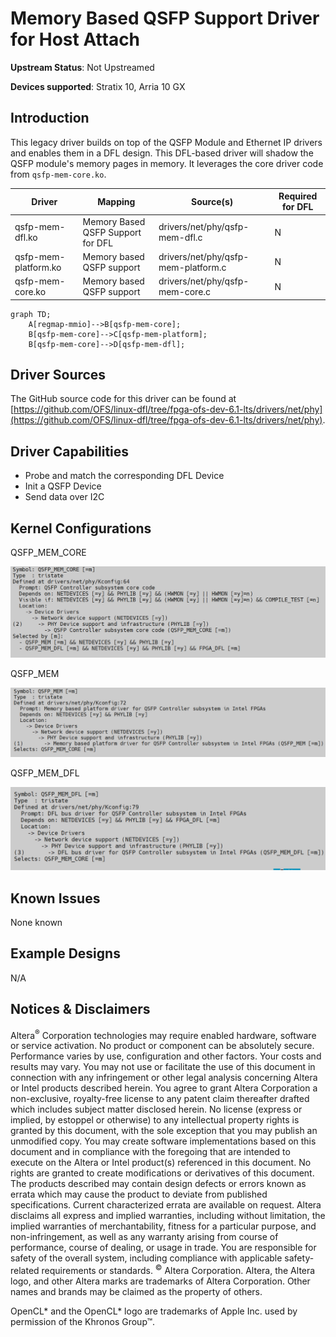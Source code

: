# **Memory Based QSFP Support Driver for Host Attach**

**Upstream Status**: Not Upstreamed

**Devices supported**: Stratix 10, Arria 10 GX

## **Introduction**

This legacy driver builds on top of the QSFP Module and Ethernet IP drivers and enables them in a DFL design. This DFL-based driver will shadow the QSFP module's memory pages in memory. It leverages the core driver code from `qsfp-mem-core.ko`.

|Driver|Mapping|Source(s)|Required for DFL|
|---|---|---|---|
|qsfp-mem-dfl.ko|Memory Based QSFP Support for DFL|drivers/net/phy/qsfp-mem-dfl.c|N|
|qsfp-mem-platform.ko|Memory based QSFP support|drivers/net/phy/qsfp-mem-platform.c|N|
|qsfp-mem-core.ko|Memory based QSFP support|drivers/net/phy/qsfp-mem-core.c|N|

```mermaid
graph TD;
    A[regmap-mmio]-->B[qsfp-mem-core];
    B[qsfp-mem-core]-->C[qsfp-mem-platform];
    B[qsfp-mem-core]-->D[qsfp-mem-dfl];
```

## **Driver Sources**

The GitHub source code for this driver can be found at [https://github.com/OFS/linux-dfl/tree/fpga-ofs-dev-6.1-lts/drivers/net/phy](https://github.com/OFS/linux-dfl/tree/fpga-ofs-dev-6.1-lts/drivers/net/phy).

## **Driver Capabilities**

* Probe and match the corresponding DFL Device
* Init a QSFP Device
* Send data over I2C

## **Kernel Configurations**

QSFP_MEM_CORE

![](./images/qsfp_mem_core_menuconfig.PNG)

QSFP_MEM

![](./images/qsfp_mem_platform_menuconfig.PNG)

QSFP_MEM_DFL

![](./images/qsfp_mem_dfl_menuconfig.PNG)

## **Known Issues**

None known

## **Example Designs**

N/A

## Notices & Disclaimers

Altera<sup>&reg;</sup> Corporation technologies may require enabled hardware, software or service activation.
No product or component can be absolutely secure. 
Performance varies by use, configuration and other factors.
Your costs and results may vary. 
You may not use or facilitate the use of this document in connection with any infringement or other legal analysis concerning Altera or Intel products described herein. You agree to grant Altera Corporation a non-exclusive, royalty-free license to any patent claim thereafter drafted which includes subject matter disclosed herein.
No license (express or implied, by estoppel or otherwise) to any intellectual property rights is granted by this document, with the sole exception that you may publish an unmodified copy. You may create software implementations based on this document and in compliance with the foregoing that are intended to execute on the Altera or Intel product(s) referenced in this document. No rights are granted to create modifications or derivatives of this document.
The products described may contain design defects or errors known as errata which may cause the product to deviate from published specifications.  Current characterized errata are available on request.
Altera disclaims all express and implied warranties, including without limitation, the implied warranties of merchantability, fitness for a particular purpose, and non-infringement, as well as any warranty arising from course of performance, course of dealing, or usage in trade.
You are responsible for safety of the overall system, including compliance with applicable safety-related requirements or standards. 
<sup>&copy;</sup> Altera Corporation.  Altera, the Altera logo, and other Altera marks are trademarks of Altera Corporation.  Other names and brands may be claimed as the property of others. 

OpenCL* and the OpenCL* logo are trademarks of Apple Inc. used by permission of the Khronos Group™. 